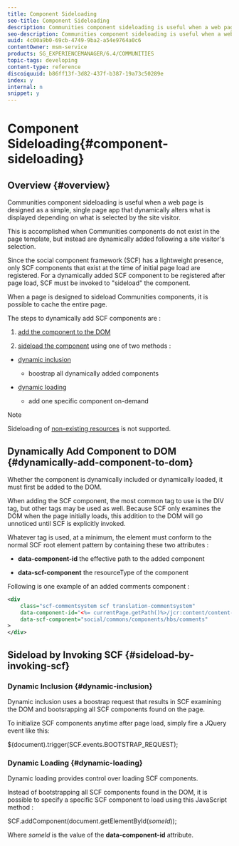 ```yaml
---
title: Component Sideloading
seo-title: Component Sideloading
description: Communities component sideloading is useful when a web page is designed as a simple, single page app that dynamically alters what is displayed depending on what is selected by the site visitor
seo-description: Communities component sideloading is useful when a web page is designed as a simple, single page app that dynamically alters what is displayed depending on what is selected by the site visitor
uuid: 4c00a9b0-69cb-4749-9ba2-a54e9764a0c6
contentOwner: msm-service
products: SG_EXPERIENCEMANAGER/6.4/COMMUNITIES
topic-tags: developing
content-type: reference
discoiquuid: b86ff13f-3d82-437f-b387-19a73c50289e
index: y
internal: n
snippet: y
---
```


# Component Sideloading{#component-sideloading}

## Overview {#overview}

Communities component sideloading is useful when a web page is designed as a simple, single page app that dynamically alters what is displayed depending on what is selected by the site visitor.

This is accomplished when Communities components do not exist in the page template, but instead are dynamically added following a site visitor's selection.

Since the social component framework (SCF) has a lightweight presence, only SCF components that exist at the time of initial page load are registered. For a dynamically added SCF component to be registered after page load, SCF must be invoked to "sideload" the component.

When a page is designed to sideload Communities components, it is possible to cache the entire page.

The steps to dynamically add SCF components are :

1) [add the component to the DOM](#dynamicallyaddcomponenttodom)

2) [sideload the component](#sideloadbyinvokingscf) using one of two methods :

* [dynamic inclusion](#dynamicinclusion)

    * boostrap all dynamically added components

* [dynamic loading](#dynamicloading)

    * add one specific component on-demand

>[!NOTE]
>
>Sideloading of [non-existing resources](../../communities/using/scf.md#addorincludeacommunitiescomponent) is not supported.

## Dynamically Add Component to DOM {#dynamically-add-component-to-dom}

Whether the component is dynamically included or dynamically loaded, it must first be added to the DOM.

When adding the SCF component, the most common tag to use is the DIV tag, but other tags may be used as well. Because SCF only examines the DOM when the page initially loads, this addition to the DOM will go unnoticed until SCF is explicitly invoked.

Whatever tag is used, at a minimum, the element must conform to the normal SCF root element pattern by containing these two attributes :

* **data-component-id** 
  the effective path to the added component

* **data-scf-component** 
  the resourceType of the component

Following is one example of an added comments component :

```xml
<div
    class="scf-commentsystem scf translation-commentsystem" 
    data-component-id="<%= currentPage.getPath()%>/jcr:content/content-left/comments"
    data-scf-component="social/commons/components/hbs/comments"
>
</div>
```

## Sideload by Invoking SCF {#sideload-by-invoking-scf}

### Dynamic Inclusion {#dynamic-inclusion}

Dynamic inclusion uses a boostrap request that results in SCF examining the DOM and bootsrapping all SCF components found on the page.

To initialize SCF components anytime after page load, simply fire a JQuery event like this:

$(document).trigger(SCF.events.BOOTSTRAP_REQUEST);

### Dynamic Loading {#dynamic-loading}

Dynamic loading provides control over loading SCF components.

Instead of bootstrapping all SCF components found in the DOM, it is possible to specify a specific SCF component to load using this JavaScript method :

SCF.addComponent(document.getElementById(*someId*));

Where *someId* is the value of the **data-component-id** attribute.
